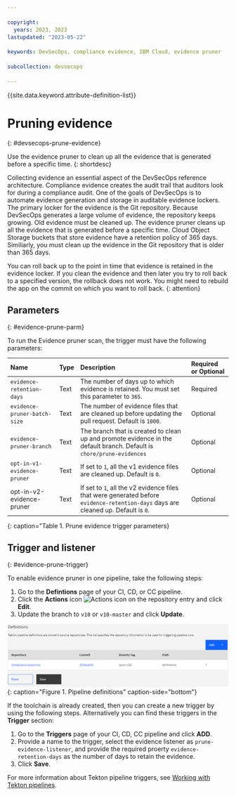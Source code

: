 ```yaml
---

copyright: 
  years: 2023, 2023
lastupdated: "2023-05-22"

keywords: DevSecOps, compliance evidence, IBM Cloud, evidence pruner

subcollection: devsecops

---
```


{{site.data.keyword.attribute-definition-list}}

# Pruning evidence
{: #devsecops-prune-evidence}

Use the evidence pruner to clean up all the evidence that is generated before a specific time.
{: shortdesc}

Collecting evidence an essential aspect of the DevSecOps reference architecture. Compliance evidence creates the audit trail that auditors look for during a compliance audit. One of the goals of DevSecOps is to automate evidence generation and storage in auditable evidence lockers. The primary locker for the evidence is the Git repository. Because DevSecOps generates a large volume of evidence, the repository keeps growing. Old evidence must be cleaned up. The evidence pruner cleans up all the evidence that is generated before a specific time. Cloud Object Storage buckets that store evidence have a retention policy of 365 days. Similiarly, you must clean up the evidence in the Git repository that is older than 365 days.

You can roll back up to the point in time that evidence is retained in the evidence locker. If you clean the evidence and then later you try to roll back to a specified version, the rollback does not work. You might need to rebuild the app on the commit on which you want to roll back.
{: attention}

## Parameters
{: #evidence-prune-parm}

To run the Evidence pruner scan, the trigger must have the following parameters:

|Name |Type	|Description |Required or Optional |
|:----------|:------------------------------|:------------------|:----------|
| `evidence-retention-days` 		|Text 		| The number of days up to which evidence is retained.	You must set this parameter to `365`. | Required			|
| `evidence-pruner-batch-size`	|Text		|The number of evidence files that are cleaned up before updating the pull request. Default is `1000`.	| Optional			|
| `evidence-pruner-branch`	|Text 		|The branch that is created to clean up and promote evidence in the default branch.	Default is `chore/prune-evidences`|Optional			|
| `opt-in-v1-evidence-pruner`		|Text		|If set to `1`, all the v1 evidence files are cleaned up.	Default is `0`.|Optional			|
|opt-in-v2-evidence-pruner		|Text		| If set to `1`, all the v2 evidence files that were generated before `evidence-retention-days` days are cleaned up. Default is `0`.|Optional			|
{: caption="Table 1. Prune evidence trigger parameters}

## Trigger and listener
{: #evidence-prune-trigger}

To enable evidence pruner in one pipeline, take the following steps:
  
1. Go to the **Defintions** page of your CI, CD, or CC pipeline.
1. Click the **Actions** icon ![Actions icon](../icons/actions-icon-vertical.svg) on the repository entry and click **Edit**.
1. Update the branch to `v10` or `v10-master` and click **Update**.

![Pipeline definitions](images/cd-devsecops-pipeline-definitions.png){: caption="Figure 1. Pipeline definitions" caption-side="bottom"}

If the toolchain is already created, then you can create a new trigger by using the following steps. Alternatively you can find these triggers in the **Trigger** section:

1. Go to the **Triggers** page of your CI, CD, CC pipeline and click **ADD**.
1. Provide a name to the trigger, select the evidence listener as `prune-evidence-listener`, and provide the required proerty `evidence-retention-days` as the number of days to retain the evidence.
1. Click **Save**.

For more information about Tekton pipeline triggers, see [Working with Tekton pipelines](/docs/ContinuousDelivery?topic=ContinuousDelivery-tekton-pipelines).
